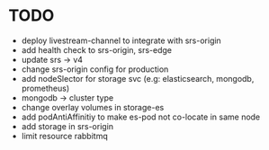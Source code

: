 # TODO
* deploy livestream-channel to integrate with srs-origin
* add health check to srs-origin, srs-edge
* update srs -> v4
* change srs-origin config for production
* add nodeSlector for storage svc (e.g: elasticsearch, mongodb, prometheus)
* mongodb -> cluster type
* change overlay volumes in storage-es
* add podAntiAffinitiy to make es-pod not co-locate in same node
* add storage in srs-origin
* limit resource rabbitmq
